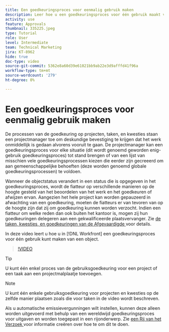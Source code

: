```yaml
---
title: Een goedkeuringsproces voor eenmalig gebruik maken
description: Leer hoe u een goedkeuringsproces voor één gebruik maakt van een project, taak of uitgave in Workfront.
activity: use
feature: Approvals
thumbnail: 335225.jpeg
type: Tutorial
role: User
level: Intermediate
team: Technical Marketing
jira: KT-8962
hide: true
doc-type: video
source-git-commit: 5362e8a60d39e61021bb9ab22e3d9afffd41f96a
workflow-type: tm+mt
source-wordcount: '279'
ht-degree: 0%

---
```


# Een goedkeuringsproces voor eenmalig gebruik maken

De processen van de goedkeuring op projecten, taken, en kwesties staan een projectmanager toe om deskundige bevestiging te krijgen dat het werk onmiddellijk is gedaan alvorens vooruit te gaan. De projectmanager kan een goedkeuringsproces voor elke situatie (dit wordt genoemd geworden enig-gebruik goedkeuringsproces) tot stand brengen of van een lijst van misschien vele goedkeuringsprocessen kiezen die eerder zijn gecreeerd om aan gemeenschappelijke behoeften (deze worden genoemd globale goedkeuringsprocessen) te voldoen.

Wanneer de objectstatus verandert in een status die is opgegeven in het goedkeuringsproces, wordt de fiatteur op verschillende manieren op de hoogte gesteld van het beoordelen van het werk en het goedkeuren of afwijzen ervan. Aangezien het hele project kan worden gepauzeerd in afwachting van een goedkeuring, moeten de fiatteurs er van tevoren van op de hoogte zijn dat zij om goedkeuring kunnen worden verzocht. Indien een fiatteur om welke reden dan ook buiten het kantoor is, mogen zij hun goedkeuringen delegeren aan een gekwalificeerde plaatsvervanger. Zie [ de taken, kwesties, en goedkeuringen van de Afgevaardigde ](https://experienceleague.adobe.com/docs/workfront-learn/tutorials-workfront/manage-work/approval-processes-and-milestone-paths/delegate-approvals.html) voor details.

In deze video leert u hoe u in [!DNL  Workfront] een goedkeuringsproces voor één gebruik kunt maken van een object.

>[!VIDEO](https://video.tv.adobe.com/v/335225/?quality=12&learn=on)

>[!TIP]
>
>U kunt één enkel proces van de gebruiksgoedkeuring voor een project of een taak aan een projectmalplaatje toevoegen.

>[!NOTE]
>
>U kunt één enkele gebruiksgoedkeuring voor projecten en kwesties op de zelfde manier plaatsen zoals die voor taken in de video wordt beschreven.
>
>Als u automatische emissievergunningen wilt instellen, kunnen deze alleen worden uitgevoerd met behulp van een wereldwijd goedkeuringsproces voor uitgaven en worden toegepast in een rijonderwerp. Zie [ een Rij van het Verzoek ](https://experienceleague.adobe.com/docs/workfront/using/manage-work/requests/create-and-manage-request-queues/create-request-queue.html) voor informatie creëren over hoe te om dit te doen.


